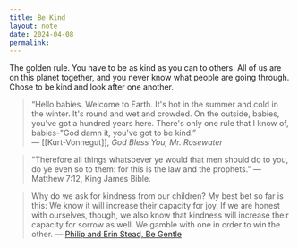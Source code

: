 ```yaml
---
title: Be Kind
layout: note
date: 2024-04-08
permalink:
---
```


The golden rule. You have to be as kind as you can to others. All of us are on this planet together, and you never know what people are going through. Chose to be kind and look after one another. 

> “Hello babies. Welcome to Earth. It's hot in the summer and cold in the winter. It's round and wet and crowded. On the outside, babies, you've got a hundred years here. There's only one rule that I know of, babies-"God damn it, you've got to be kind.”  
> ― [[Kurt-Vonnegut]], *God Bless You, Mr. Rosewater*

> "Therefore all things whatsoever ye would that men should do to you, do ye even so to them: for this is the law and the prophets."
> ― Matthew 7:12, King James Bible.

>Why do we ask for kindness from our children? My best bet so far is this: We know it will increase their capacity for joy. If we are honest with ourselves, though, we also know that kindness will increase their capacity for sorrow as well. We gamble with one in order to win the other.
> ― [Philip and Erin Stead, Be Gentle](https://www.vqronline.org/essays-articles/2019/09/be-gentle)